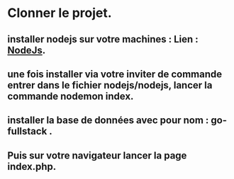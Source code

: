 # Clonner le projet.

## installer nodejs sur votre machines : Lien : <a href='https://nodejs.org/fr/'>NodeJs</a>.

## une fois installer via votre inviter de commande entrer dans le fichier nodejs/nodejs, lancer la commande nodemon index.

## installer la base de données avec pour nom : go-fullstack .

## Puis sur votre navigateur lancer la page index.php.
